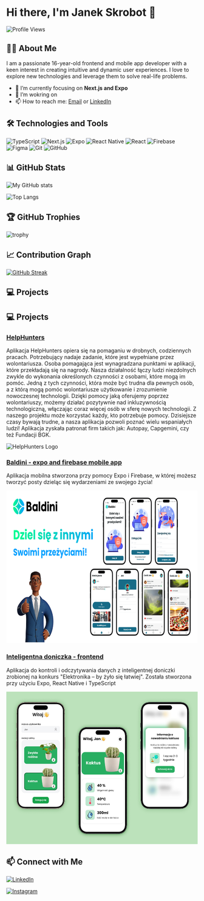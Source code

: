 # Hi there, I'm Janek Skrobot 👋

![Profile Views](https://komarev.com/ghpvc/?username=janekskr&color=blue)

## 👨‍💻 About Me
I am a passionate 16-year-old frontend and mobile app developer with a keen interest in creating intuitive and dynamic user experiences. I love to explore new technologies and leverage them to solve real-life problems.

- 🌱 I’m currently focusing on **Next.js and Expo**
- 👯 I’m wokring on 
- 📫 How to reach me: [Email](mailto:janeczek.skrobot@gmail.com) or [LinkedIn](https://linkedin.com/in/janekskr)

## 🛠️ Technologies and Tools

![TypeScript](https://img.shields.io/badge/typescript-%23007ACC.svg?style=flat&logo=typescript&logoColor=white)
![Next.js](https://img.shields.io/badge/next.js-%23000000.svg?style=flat&logo=nextdotjs&logoColor=white)
![Expo](https://img.shields.io/badge/expo-1C1E24?style=flat&logo=expo&logoColor=white)
![React Native](https://img.shields.io/badge/react_native-%2320232a.svg?style=flat&logo=react&logoColor=%2361DAFB)
![React](https://img.shields.io/badge/react-%2320232a.svg?style=flat&logo=react&logoColor=%2361DAFB)
![Firebase](https://img.shields.io/badge/firebase-%23039BE5.svg?style=flat&logo=firebase)
![Figma](https://img.shields.io/badge/figma-%23F24E1E.svg?style=flat&logo=figma&logoColor=white)
![Git](https://img.shields.io/badge/git-%23F05033.svg?style=flat&logo=git&logoColor=white)
![GitHub](https://img.shields.io/badge/github-%23121011.svg?style=flat&logo=github&logoColor=white)

## 📊 GitHub Stats

![My GitHub stats](https://github-readme-stats.vercel.app/api?username=janekskr&show_icons=true&hide_border=true&theme=tokyonight)

![Top Langs](https://github-readme-stats.vercel.app/api/top-langs/?username=janekskr&layout=compact&theme=tokyonight&hide_border=true)

## 🏆 GitHub Trophies
![trophy](https://github-profile-trophy.vercel.app/?username=janekskr&theme=onedark)

## 📈 Contribution Graph
[![GitHub Streak](https://github-readme-streak-stats.herokuapp.com/?user=janekskr&theme=tokyonight)](https://git.io/streak-stats)

## 💻 Projects

## 💻 Projects

### [HelpHunters](www.helphunters.pl)
Aplikacja HelpHunters opiera się na pomaganiu w drobnych, codziennych pracach. Potrzebujący nadaje zadanie, które jest wypełniane przez wolontariusza. Osoba pomagająca jest wynagradzana punktami w aplikacji, które przekładają się na nagrody. Nasza działalność łączy ludzi niezdolnych zwykle do wykonania określonych czynności z osobami, które mogą im pomóc. Jedną z tych czynności, która może być trudna dla pewnych osób, a z którą mogą pomóc wolontariusze użytkowanie i zrozumienie nowoczesnej technologii. Dzięki pomocy jaką oferujemy poprzez wolontariuszy, możemy działać pozytywnie nad inkluzywnością technologiczną, włączając coraz więcej osób w sferę nowych technologii. Z naszego projektu może korzystać każdy, kto potrzebuje pomocy. Dzisiejsze czasy bywają trudne, a nasza aplikacja pozwoli poznać wielu wspaniałych ludzi! Aplikacja zyskała patronat firm takich jak: Autopay, Capgemini, czy też Fundacji BGK.

<img src="https://helphunters.pl/img/favicon.png" alt="HelpHunters Logo" width="200" height="200">


### [Baldini - expo and firebase mobile app](https://github.com/janekskr/firebase-expo-app)
Aplikacja mobilna stworzona przy pomocy Expo i Firebase, w której możesz tworzyć posty dzieląc się wydarzeniami ze swojego życia!

<img src="https://raw.githubusercontent.com/janekskr/firebase-expo-app/main/assets/images/mockup.png" alt="Baldini Mockup" height="400" width="711">

### [Inteligentna doniczka - frontend](https://github.com/janekskr/inteligent-flower-pot-frontend)
Aplikacja do kontroli i odczytywania danych z inteligentnej doniczki zrobionej na konkurs "Elektronika – by żyło się łatwiej". Została stworzona przy użyciu Expo, React Native i TypeScript

<img src="https://raw.githubusercontent.com/janekskr/inteligent-flower-pot-frontend/main/src/assets/images/design.png" alt="Inteligentna Doniczka Mockup" height="400"  width="535">


## 📫 Connect with Me

[![LinkedIn](https://img.shields.io/badge/linkedin-%230077B5.svg?style=flat&logo=linkedin&logoColor=white)](https://www.linkedin.com/in/jan-skrobot-a998b82a0/)

[![Instagram](https://img.shields.io/badge/instagram-%23E4405F.svg?style=flat&logo=instagram&logoColor=white)](https://www.instagram.com/janekskrobot/)

